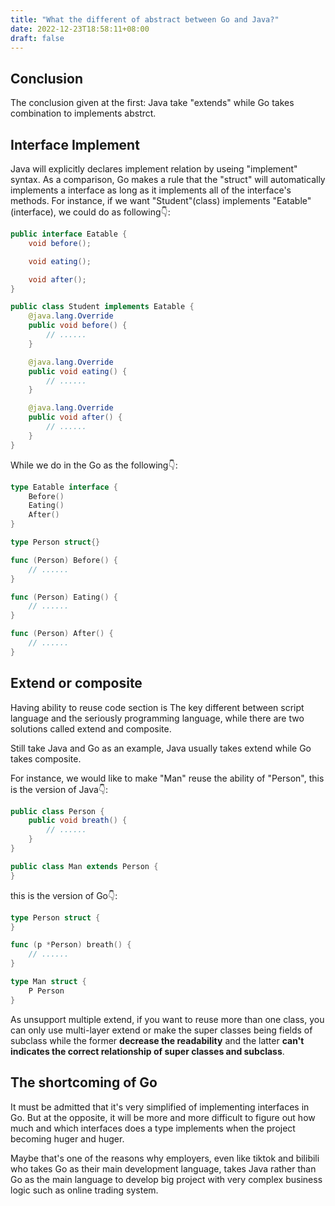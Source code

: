 ```yaml
---
title: "What the different of abstract between Go and Java?"
date: 2022-12-23T18:58:11+08:00
draft: false
---
```


## Conclusion
The conclusion given at the first: Java take "extends" while Go takes combination to implements abstrct.

## Interface Implement
Java will explicitly declares implement relation by useing "implement" syntax.
As a comparison, Go makes a rule that the "struct" will automatically implements a interface as long as it implements 
all of the interface's methods.
For instance, if we want "Student"(class) implements "Eatable"(interface), we could do as following👇:

```java
public interface Eatable {
    void before();

    void eating();

    void after();
}

public class Student implements Eatable {
    @java.lang.Override
    public void before() {
        // ......
    }

    @java.lang.Override
    public void eating() {
        // ......
    }

    @java.lang.Override
    public void after() {
        // ......
    }
}
```
While we do in the Go as the following👇:
```go
type Eatable interface {
	Before()
	Eating()
	After()
}

type Person struct{}

func (Person) Before() {
	// ......
}

func (Person) Eating() {
	// ......
}

func (Person) After() {
	// ......
}
```
## Extend or composite
Having ability to reuse code section is The key different between script language and the seriously programming language, 
while there are two solutions called extend and composite.

Still take Java and Go as an example, Java usually takes extend while Go takes composite.

For instance, we would like to make "Man" reuse the ability of "Person", this is the version of Java👇:
```java
public class Person {
    public void breath() {
        // ......
    }
}

public class Man extends Person {
}
```
this is the version of Go👇:
```go
type Person struct {
}

func (p *Person) breath() {
	// ......
}

type Man struct {
	P Person
}
```

As unsupport multiple extend, if you want to reuse more than one class, you can only use multi-layer extend or make the 
super classes being fields of subclass while the former **decrease the readability** and the latter **can't indicates the correct
relationship of super classes and subclass**.
## The shortcoming of Go
It must be admitted that it's very simplified of implementing interfaces in Go. But at the opposite, it will be more and
more difficult to figure out how much and which interfaces does a type implements when the project becoming huger and huger.

Maybe that's one of the reasons why employers, even like tiktok and bilibili who takes Go as their main development language,
takes Java rather than Go as the main language to develop big project with very complex business logic such as online trading system.
